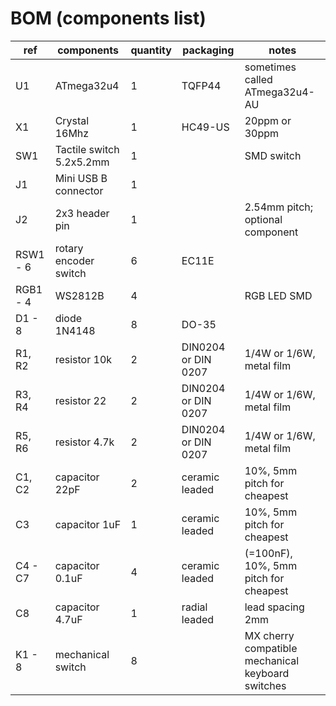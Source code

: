 # BOM (components list)

| ref      | components               | quantity | packaging           | notes                                             |
| -------- | ------------------------ | -------- | ------------------- | ------------------------------------------------- |
| U1       | ATmega32u4               | 1        | TQFP44              | sometimes called ATmega32u4-AU                    |
| X1       | Crystal 16Mhz            | 1        | HC49-US             | 20ppm or 30ppm                                    |
| SW1      | Tactile switch 5.2x5.2mm | 1        |                     | SMD switch                                        |
| J1       | Mini USB B connector     | 1        |                     |                                                   |
| J2       | 2x3 header pin           | 1        |                     | 2.54mm pitch; optional component                  |
| RSW1 - 6 | rotary encoder switch    | 6        | EC11E               |                                                   |
| RGB1 - 4 | WS2812B                  | 4        |                     | RGB LED SMD                                       |
| D1 - 8   | diode 1N4148             | 8        | DO-35               |                                                   |
| R1, R2   | resistor 10k             | 2        | DIN0204 or DIN 0207 | 1/4W or 1/6W, metal film                          |
| R3, R4   | resistor 22              | 2        | DIN0204 or DIN 0207 | 1/4W or 1/6W, metal film                          |
| R5, R6   | resistor 4.7k            | 2        | DIN0204 or DIN 0207 | 1/4W or 1/6W, metal film                          |
| C1, C2   | capacitor 22pF           | 2        | ceramic leaded      | 10%, 5mm pitch for cheapest                       |
| C3       | capacitor 1uF            | 1        | ceramic leaded      | 10%, 5mm pitch for cheapest                       |
| C4 - C7  | capacitor 0.1uF          | 4        | ceramic leaded      | (=100nF), 10%, 5mm pitch for cheapest             |
| C8       | capacitor 4.7uF          | 1        | radial leaded       | lead spacing 2mm                                  |
| K1 - 8   | mechanical switch        | 8        |                     | MX cherry compatible mechanical keyboard switches |